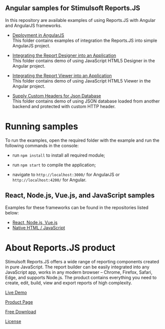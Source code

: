 ## Angular samples for Stimulsoft Reports.JS

In this repository are available examples of using Reports.JS with Angular and AngularJS frameworks.

* [Deployment in AngularJS](https://github.com/stimulsoft/Samples-JS-Angular-Report-Generator/tree/master/Deployment%20in%20AngularJS)  
This folder contains examples of integration the Reports.JS into simple AngularJS project.
  
  
* [Integrating the Report Designer into an Application](https://github.com/stimulsoft/Samples-JS-Angular-Report-Generator/tree/master/Angular/Integrating%20the%20Report%20Designer%20into%20an%20Application)  
This folder contains demo of using JavaScript HTML5 Designer in the Angular project.
  

* [Integrating the Report Viewer into an Application](https://github.com/stimulsoft/Samples-JS-Angular-Report-Generator/tree/master/Angular/Integrating%20the%20Report%20Viewer%20into%20an%20Application)  
This folder contains demo of using JavaScript HTML5 Viewer in the Angular project.
  
  
* [Supply Custom Headers for Json Database](https://github.com/stimulsoft/Samples-JS-Angular-Report-Generator/tree/master/Angular/Support%20Custom%20Headers%20for%20Json%20Database)  
This folder contains demo of using JSON database loaded from another backend and protected with custom HTTP header.
  
# Running samples
To run the examples, open the required folder with the example and run the following commands in the console:

* run `npm install` to install all required module;

* run `npm start` to compile the application;

* navigate to `http://localhost:3000/` for AngularJS or `http://localhost:4200/` for Angular.


## React, Node.js, Vue.js, and JavaScript samples

Examples for these frameworks can be found in the repositories listed below:
* [React, Node.js, Vue.js](https://github.com/stimulsoft/Samples-JS-React-Node.js-Vue.js-Reporting-Tools)
* [Native HTML / JavaScript](https://github.com/stimulsoft/Samples-JS-Native-Report-Builder)


# About Reports.JS product
Stimulsoft Reports.JS offers a wide range of reporting components created in pure JavaScript. The report builder can be easily integrated into any JavaScript app, works in any modern browser – Chrome, Firefox, Safari, Edge, and supports Node.js. The product contains everything you need to create, edit, build, view and export reports of high complexity.

[Live Demo](http://demo.stimulsoft.com/#Js)

[Product Page](https://www.stimulsoft.com/en/products/reports-js)

[Free Download](https://www.stimulsoft.com/en/downloads#reports)

[License](LICENSE.md)
